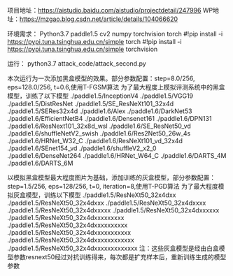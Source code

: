 项目地址：https://aistudio.baidu.com/aistudio/projectdetail/247996
WP地址：https://mzgao.blog.csdn.net/article/details/104066620


环境需求：
Python3.7
paddle1.5
cv2
numpy
torchvision
torch
#!pip install -i https://pypi.tuna.tsinghua.edu.cn/simple torch
#!pip install -i https://pypi.tuna.tsinghua.edu.cn/simple torchvision


运行： python3.7 attack_code/attack_second.py

本次运行为一次添加黑盒模型的效果。部分参数配置：step=8.0/256, eps=128.0/256, t=0.6,使用T-FGSM算法
为了最大程度上模拟评测系统中的黑盒模型，训练了以下模型
./paddle1.5/InceptionV4
./paddle1.5/VGG19
./paddle1.5/DistResNet
./paddle1.5/SE_ResNeXt101_32x4d
./paddle1.5/SERes32x4d
./paddle1.6/Alex
./paddle1.6/DarkNet53
./paddle1.6/EfficientNetB4
./paddle1.6/Densenet161
./paddle1.6/DPN131
./paddle1.6/ResNext101_32x8d_wsl
./paddle1.6/SE_ResNet50_vd
./paddle1.6/shuffleNetV2_swish
./paddle1.6/Res2Net50_26w_4s
./paddle1.6/HRNet_W32_C
./paddle1.6/ResNeXt101_vd_32x4d
./paddle1.6/SEnet154_vd
./paddle1.6/shuffleV2_x2_0
./paddle1.6/DenseNet264
./paddle1.6/HRNet_W64_C
./paddle1.6/DARTS_4M
./paddle1.6/DARTS_6M

以模拟黑盒模型最大程度图片为基础，添加训练的灰盒模型，部分参数配置：step=1.5/256, eps=128/256, t=0, iteration=8,使用T-PGD算法 
为了最大程度模拟灰盒模型，训练以下模型
./paddle1.5/ResNeXt50_32x4dxx
./paddle1.5/ResNeXt50_32x4dxxx
./paddle1.5/ResNeXt50_32x4dxxxx
./paddle1.5/ResNeXt50_32x4dxxxxx
./paddle1.5/ResNeXt50_32x4dxxxxxx
./paddle1.5/ResNeXt50_32x4dxxxxxxxxx
./paddle1.5/ResNeXt50_32x4dxxxxxxxxxx
./paddle1.5/ResNeXt50_32x4dxxxxxxxxxxx
./paddle1.5/ResNeXt50_32x4dxxxxxxxxxxxx
./paddle1.5/ResNeXt50_32x4dxxxxxxxxxxxxx
注：这些灰盒模型是经由白盒模型参数resnext50经过对抗训练得来，每次都是扩充样本后，重新训练生成的模型参数